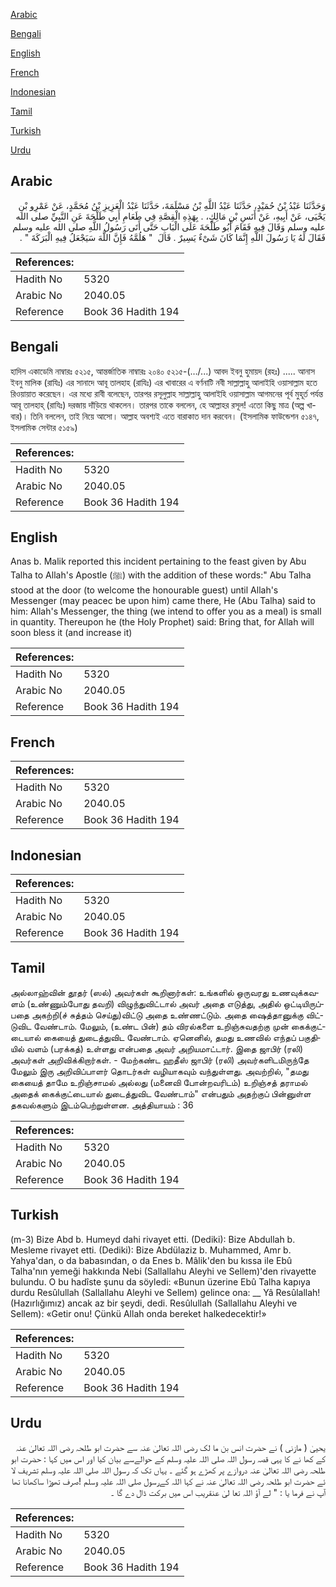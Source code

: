 [Arabic](#arabic)

[Bengali](#bengali)

[English](#english)

[French](#french)

[Indonesian](#indonesian)

[Tamil](#tamil)

[Turkish](#turkish)

[Urdu](#urdu)

## Arabic


<div dir="rtl" lang="ar" style={{fontSize:'larger',backgroundColor:'#f8f9fa',padding:20}}>
وَحَدَّثَنَا عَبْدُ بْنُ حُمَيْدٍ، حَدَّثَنَا عَبْدُ اللَّهِ بْنُ مَسْلَمَةَ، حَدَّثَنَا عَبْدُ الْعَزِيزِ بْنُ مُحَمَّدٍ، عَنْ عَمْرِو بْنِ يَحْيَى، عَنْ أَبِيهِ، عَنْ أَنَسِ بْنِ مَالِكٍ، ‏.‏ بِهَذِهِ الْقِصَّةِ فِي طَعَامِ أَبِي طَلْحَةَ عَنِ النَّبِيِّ صلى الله عليه وسلم وَقَالَ فِيهِ فَقَامَ أَبُو طَلْحَةَ عَلَى الْبَابِ حَتَّى أَتَى رَسُولُ اللَّهِ صلى الله عليه وسلم فَقَالَ لَهُ يَا رَسُولَ اللَّهِ إِنَّمَا كَانَ شَىْءٌ يَسِيرٌ ‏.‏ قَالَ ‏ "‏ هَلُمَّهُ فَإِنَّ اللَّهَ سَيَجْعَلُ فِيهِ الْبَرَكَةَ ‏"‏ ‏.‏
</div>
<div style={{backgroundColor:'#f8f9fa',padding:20, marginBottom: 10}}><table> <thead> <tr> <th>References:</th> <th></th> </tr> </thead> <tbody><tr><td>Hadith No</td><td>5320</td></tr><tr><td>Arabic No</td><td>2040.05</td></tr><tr><td>Reference</td><td>Book 36 Hadith 194</td></tr></tbody></table></div>

## Bengali


<div dir="ltr" lang="bn" style={{fontSize:'larger',backgroundColor:'#f8f9fa',padding:20}}>
হাদিস একাডেমি নাম্বারঃ ৫২১৫, আন্তর্জাতিক নাম্বারঃ ২০৪০ ৫২১৫-(…/...) আবদ ইবনু হুমায়দ (রহঃ) ..... আনাস ইবনু মালিক (রাযিঃ) এর সানাদে আবূ তালহাহ (রাযিঃ) এর খাবারের এ বর্ণনাটি নবী সাল্লাল্লাহু আলাইহি ওয়াসাল্লাম হতে রিওয়ায়াত করেছেন। এর মধ্যে রাবী বলেছেন, তারপর রসূলুল্লাহ সাল্লাল্লাহু আলাইহি ওয়াসাল্লাম আগমনের পূর্ব মুহূর্ত পর্যন্ত আবূ তালহাহ্ (রাযিঃ) দরজায় দাঁড়িয়ে থাকলেন। তারপর তাকে বললেন, হে আল্লাহর রসূল! এতো কিছু মাত্র (অল্প খাবার)। তিনি বললেন, তাই নিয়ে আসো। আল্লাহ অবশ্যই এতে বারাকাত দান করবেন। (ইসলামিক ফাউন্ডেশন ৫১৪৭, ইসলামিক সেন্টার ৫১৫৯)
</div>
<div style={{backgroundColor:'#f8f9fa',padding:20, marginBottom: 10}}><table> <thead> <tr> <th>References:</th> <th></th> </tr> </thead> <tbody><tr><td>Hadith No</td><td>5320</td></tr><tr><td>Arabic No</td><td>2040.05</td></tr><tr><td>Reference</td><td>Book 36 Hadith 194</td></tr></tbody></table></div>

## English


<div dir="ltr" lang="en" style={{fontSize:'larger',backgroundColor:'#f8f9fa',padding:20}}>
Anas b. Malik reported this incident pertaining to the feast given by Abu Talha to Allah's Apostle (ﷺ) with the addition of these words:" Abu Talha stood at the door (to welcome the honourable guest) until Allah's Messenger (may peacec be upon him) came there, He (Abu Talha) said to him: Allah's Messenger, the thing (we intend to offer you as a meal) is small in quantity. Thereupon he (the Holy Prophet) said: Bring that, for Allah will soon bless it (and increase it)
</div>
<div style={{backgroundColor:'#f8f9fa',padding:20, marginBottom: 10}}><table> <thead> <tr> <th>References:</th> <th></th> </tr> </thead> <tbody><tr><td>Hadith No</td><td>5320</td></tr><tr><td>Arabic No</td><td>2040.05</td></tr><tr><td>Reference</td><td>Book 36 Hadith 194</td></tr></tbody></table></div>

## French


<div dir="ltr" lang="fr" style={{fontSize:'larger',backgroundColor:'#f8f9fa',padding:20}}>

</div>
<div style={{backgroundColor:'#f8f9fa',padding:20, marginBottom: 10}}><table> <thead> <tr> <th>References:</th> <th></th> </tr> </thead> <tbody><tr><td>Hadith No</td><td>5320</td></tr><tr><td>Arabic No</td><td>2040.05</td></tr><tr><td>Reference</td><td>Book 36 Hadith 194</td></tr></tbody></table></div>

## Indonesian


<div dir="ltr" lang="id" style={{fontSize:'larger',backgroundColor:'#f8f9fa',padding:20}}>

</div>
<div style={{backgroundColor:'#f8f9fa',padding:20, marginBottom: 10}}><table> <thead> <tr> <th>References:</th> <th></th> </tr> </thead> <tbody><tr><td>Hadith No</td><td>5320</td></tr><tr><td>Arabic No</td><td>2040.05</td></tr><tr><td>Reference</td><td>Book 36 Hadith 194</td></tr></tbody></table></div>

## Tamil


<div dir="ltr" lang="ta" style={{fontSize:'larger',backgroundColor:'#f8f9fa',padding:20}}>
அல்லாஹ்வின் தூதர் (ஸல்) அவர்கள் கூறினார்கள்: உங்களில் ஒருவரது உணவுக்கவளம் (உண்ணும்போது தவறி) விழுந்துவிட்டால் அவர் அதை எடுத்து, அதில் ஒட்டியிருப்பதை அகற்றி(ச் சுத்தம் செய்து)விட்டு அதை உண்ணட்டும். அதை ஷைத்தானுக்கு விட்டுவிட வேண்டாம். மேலும், (உண்ட பின்) தம் விரல்களை உறிஞ்சுவதற்கு முன் கைக்குட்டையால் கையைத் துடைத்துவிட வேண்டாம். ஏனெனில், தமது உணவில் எந்தப் பகுதியில் வளம் (பரக்கத்) உள்ளது என்பதை அவர் அறியமாட்டார். இதை ஜாபிர் (ரலி) அவர்கள் அறிவிக்கிறார்கள். - மேற்கண்ட ஹதீஸ் ஜாபிர் (ரலி) அவர்களிடமிருந்தே மேலும் இரு அறிவிப்பாளர் தொடர்கள் வழியாகவும் வந்துள்ளது. அவற்றில், "தமது கையைத் தாமே உறிஞ்சாமல் அல்லது (மனைவி போன்றவரிடம்) உறிஞ்சத் தராமல் அதைக் கைக்குட்டையால் துடைத்துவிட வேண்டாம்" என்பதும் அதற்குப் பின்னுள்ள தகவல்களும் இடம்பெற்றுள்ளன. அத்தியாயம் : 36
</div>
<div style={{backgroundColor:'#f8f9fa',padding:20, marginBottom: 10}}><table> <thead> <tr> <th>References:</th> <th></th> </tr> </thead> <tbody><tr><td>Hadith No</td><td>5320</td></tr><tr><td>Arabic No</td><td>2040.05</td></tr><tr><td>Reference</td><td>Book 36 Hadith 194</td></tr></tbody></table></div>

## Turkish


<div dir="ltr" lang="tr" style={{fontSize:'larger',backgroundColor:'#f8f9fa',padding:20}}>
(m-3) Bize Abd b. Humeyd dahi rivayet etti. (Dediki): Bize Abdullah b. Mesleme rivayet etti. (Dediki): Bize Abdülaziz b. Muhammed, Amr b. Yahya'dan, o da babasından, o da Enes b. Mâlik'den bu kıssa ile Ebû Talha'nın yemeği hakkında Nebi (Sallallahu Aleyhi ve Sellem)'den rivayette bulundu. O bu hadîste şunu da söyledi: «Bunun üzerine Ebû Talha kapıya durdu Resûlullah (Sallallahu Aleyhi ve Sellem) gelince ona: __ Yâ Resûlallah! (Hazırlığımız) ancak az bir şeydi, dedi. Resûlullah (Sallallahu Aleyhi ve Sellem): «Getir onu! Çünkü Allah onda bereket halkedecektir!»
</div>
<div style={{backgroundColor:'#f8f9fa',padding:20, marginBottom: 10}}><table> <thead> <tr> <th>References:</th> <th></th> </tr> </thead> <tbody><tr><td>Hadith No</td><td>5320</td></tr><tr><td>Arabic No</td><td>2040.05</td></tr><tr><td>Reference</td><td>Book 36 Hadith 194</td></tr></tbody></table></div>

## Urdu


<div dir="rtl" lang="ur" style={{fontSize:'larger',backgroundColor:'#f8f9fa',padding:20}}>
یحییٰ ( مازنی ) نے حضرت انس بن ما لک رضی اللہ تعالیٰ عنہ سے حضرت ابو طلحہ رضی اللہ تعالیٰ عنہ کے کھا نے کا یہی قصہ رسول اللہ صلی اللہ علیہ وسلم کے حوالےسے بیان کیا اور اس میں کہا : حضرت ابو طلحہ رضی اللہ تعالیٰ عنہ دروازے پر کھڑے ہو گئے ۔ یہاں تک کہ رسول اللہ صلی اللہ علیہ وسلم تشریف لا ئے حضرت ابو طلحہ رضی اللہ تعالیٰ عنہ نے کہا اللہ کےرسول صلی اللہ علیہ وسلم !صرف تھوڑا ساکھانا تھا آپ نے فرما یا : " لے آؤ اللہ تعا لیٰ عنقریب اس میں برکت ڈال دے گا ۔
</div>
<div style={{backgroundColor:'#f8f9fa',padding:20, marginBottom: 10}}><table> <thead> <tr> <th>References:</th> <th></th> </tr> </thead> <tbody><tr><td>Hadith No</td><td>5320</td></tr><tr><td>Arabic No</td><td>2040.05</td></tr><tr><td>Reference</td><td>Book 36 Hadith 194</td></tr></tbody></table></div>